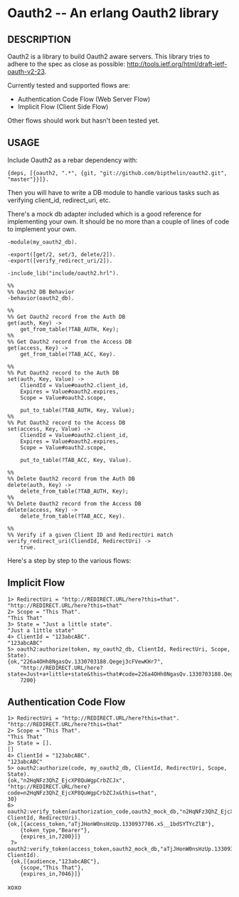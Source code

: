 Oauth2 -- An erlang Oauth2 library
====================================

## DESCRIPTION

Oauth2 is a library to build Oauth2 aware servers. This library tries to adhere to the spec as close as possible: <http://tools.ietf.org/html/draft-ietf-oauth-v2-23>.

Currently tested and supported flows are:

* Authentication Code Flow (Web Server Flow)
* Implicit Flow (Client Side Flow)

Other flows should work but hasn't been tested yet.

## USAGE

Include Oauth2 as a rebar dependency with:

	{deps, [{oauth2, ".*", {git, "git://github.com/bipthelin/oauth2.git", "master"}}]}.

Then you will have to write a DB module to handle various tasks such as verifying client_id, redirect_uri, etc.

There's a mock db adapter included which is a good reference for implementing your own. It should be no more than a couple of lines of code to implement your own.

	-module(my_oauth2_db).

	-export([get/2, set/3, delete/2]).
	-export([verify_redirect_uri/2]).

	-include_lib("include/oauth2.hrl").

	%%
	%% Oauth2 DB Behavior
	-behavior(oauth2_db).

	%%
	%% Get Oauth2 record from the Auth DB
	get(auth, Key) ->
    	get_from_table(?TAB_AUTH, Key);
	%%
	%% Get Oauth2 record from the Access DB
	get(access, Key) ->
    	get_from_table(?TAB_ACC, Key).

	%%
	%% Put Oauth2 record to the Auth DB
	set(auth, Key, Value) ->
	    CliendId = Value#oauth2.client_id,
 	    Expires = Value#oauth2.expires,
    	Scope = Value#oauth2.scope,
 
    	put_to_table(?TAB_AUTH, Key, Value);
	%%
	%% Put Oauth2 record to the Access DB
	set(access, Key, Value) ->
 	    CliendId = Value#oauth2.client_id,
 	    Expires = Value#oauth2.expires,
    	Scope = Value#oauth2.scope,
 
    	put_to_table(?TAB_ACC, Key, Value).

	%%
	%% Delete Oauth2 record from the Auth DB
	delete(auth, Key) ->
    	delete_from_table(?TAB_AUTH, Key);
	%%
	%% Delete Oauth2 record from the Access DB
	delete(access, Key) ->
    	delete_from_table(?TAB_ACC, Key).

	%%
	%% Verify if a given Client ID and RedirectUri match
	verify_redirect_uri(CliendId, RedirectUri) ->
    	true.

Here's a step by step to the various flows:

## Implicit Flow

	1> RedirectUri = "http://REDIRECT.URL/here?this=that".
	"http://REDIRECT.URL/here?this=that"
	2> Scope = "This That".
	"This That"
	3> State = "Just a little state".
	"Just a little state"
	4> ClientId = "123abcABC".
	"123abcABC"
	5> oauth2:authorize(token, my_oauth2_db, ClientId, RedirectUri, Scope, State).
	{ok,"226a4OHh8NgasQv.1330703188.Qegej3cFVewKHr7",
	    "http://REDIRECT.URL/here?state=Just+a+little+state&this=that#code=226a4OHh8NgasQv.1330703188.Qegej3cFVewKHr7",
	    7200}

## Authentication Code Flow

	1> RedirectUri = "http://REDIRECT.URL/here?this=that".
	"http://REDIRECT.URL/here?this=that"
	2> Scope = "This That".
	"This That"
	3> State = [].
	[]
	4> ClientId = "123abcABC".
	"123abcABC"
	5> oauth2:authorize(code, my_oauth2_db, ClientId, RedirectUri, Scope, State).
	{ok,"n2HqNFz3QhZ_EjcXP8QuWgpCrbZCJx",
    "http://REDIRECT.URL/here?code=n2HqNFz3QhZ_EjcXP8QuWgpCrbZCJx&this=that",
    30}
    6> oauth2:verify_token(authorization_code,oauth2_mock_db,"n2HqNFz3QhZ_EjcXP8QuWgpCrbZCJx", ClientId, RedirectUri).
    {ok,[{access_token,"aTjJHonW0nsHzUp.1330937706.xS__1bdSYTYcZlB"},
     	{token_type,"Bearer"},
     	{expires_in,7200}]}
     7> oauth2:verify_token(access_token,oauth2_mock_db,"aTjJHonW0nsHzUp.1330937706.xS__1bdSYTYcZlB", ClientId).
     {ok,[{audience,"123abcABC"},
        {scope,"This That"},
     	{expires_in,7046}]}

xoxo

